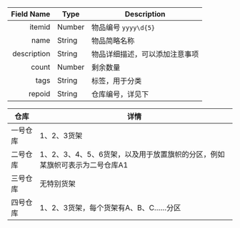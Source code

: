  Field Name     | Type   | Description
---------------:| ------ | ------------------------
itemid          | Number | 物品编号 `yyyy\d{5}`
name            | String | 物品简略名称
description     | String | 物品详细描述，可以添加注意事项
count           | Number | 剩余数量
tags            | String | 标签，用于分类
repoid          | String | 仓库编号，详见下

仓库    |详情 
--------|-------
一号仓库|1、2、3货架
二号仓库|1、2、3、4、5、6货架，以及用于放置旗帜的分区，例如某旗帜可表示为二号仓库A1
三号仓库|无特别货架
四号仓库|1、2、3货架，每个货架有A、B、C……分区


